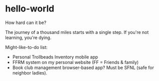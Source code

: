 # hello-world
How hard can it be?

The journey of a thousand miles starts with a single step.
If you're not learning, you're dying.
<insert next overused quote here>

Might-like-to-do list:
- Personal Trollbeads Inventory mobile app
- FFRM system on my personal website (FF = Friends & family)
- Book club management browser-based app?  Must be SFNL (safe for neighbor ladies).
